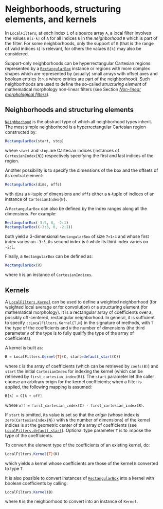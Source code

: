 # Neighborhoods, structuring elements, and kernels

In `LocalFilters`, at each index `i` of a source array `A`, a local filter
involves the values `A[i-k]` of `A` for all indices `k` in the *neighborhood*
`B` which is part of the filter.  For some neighborhoods, only the support of
`B` (that is the range of valid indices `k`) is relevant, for others the values
`B[k]` may also be considered.

Support-only neighborhoods can be hyperrectangular Cartesian regions
represented by a [`RectangularBox`](@ref) instance or regions with more complex
shapes which are represented by (usually) small arrays with offset axes and
boolean entries (`true` where entries are part of the neighborhood).  Such
neighborhoods are used to define the so-called *structuring element* of
mathematical morphology non-linear filters (see Section [*Non-linear
morphological filters*](morphology.html)).


## Neighborhoods and structuring elements

[`Neighborhood`](@ref) is the abstract type of which all neighborhood types
inherit.  The most simple neighborhood is a hyperrectangular Cartesian region
constructed by:

```julia
RectangularBox(start, stop)
```

where `start` and `stop` are Cartesian indices (instances of
`CartesianIndex{N}`) respectively specifying the first and last indices of the
region.

Another possibility is to specify the dimensions of the box and the offsets of
its central element:

```julia
RectangularBox(dims, offs)
```

with `dims` a `N`-tuple of dimensions and `offs` either a `N`-tuple of indices
of an instance of `CartesianIndex{N}`.

A `RectangularBox` can also be defined by the index ranges along all the
dimensions.  For example:

```julia
RectangularBox(-3:3, 0, -2:1)
RectangularBox((-3:3, 0, -2:1))
```

both yield a 3-dimensional `RectangularBox` of size `7×1×4` and whose first
index varies on `-3:3`, its second index is `0` while its third index varies on
`-2:1`.

Finally, a `RectangularBox` can be defined as:

 ```julia
RectangularBox(R)
```

where `R` is an instance of `CartesianIndices`.


## Kernels

A [`LocalFilters.Kernel`](@ref) can be used to define a weighted neighborhood
(for weighted local average or for convolution) or a structuring element (for
mathematical morphology).  It is a rectangular array of coefficients over a,
possibly off-centered, rectangular neighborhood.  In general, it is sufficient
to specify `::LocalFilters.Kernel{T,N}` in the signature of methods, with `T`
the type of the coefficients and `N` the number of dimensions (the third
parameter `A` of the type is to fully qualify the type of the array of
coefficients).

A kernel is built as:

```julia
B = LocalFilters.Kernel{T}(C, start=default_start(C))
```

where `C` is the array of coefficients (which can be retrieved by `coefs(B)`)
and `start` the initial `CartesianIndex` for indexing the kernel (which can be
retrieved by `first_cartesian_index(B)`).  The `start` parameter let the caller
choose an arbitrary origin for the kernel coefficients; when a filter is
applied, the following mapping is assumed:

```julia
B[k] ≡ C[k + off]
```

where `off = first_cartesian_index(C) - first_cartesian_index(B)`.

If `start` is omitted, its value is set so that the *origin* (whose index is
`zero(CartesianIndex{N})` with `N` the number of dimensions) of the kernel
indices is at the geometric center of the array of coefficients (see
[`LocalFilters.default_start`](@ref)).  Optional type parameter `T` is to
impose the type of the coefficients.

To convert the element type of the coefficients of an existing kernel, do:

```julia
LocalFilters.Kernel{T}(K)
```

which yields a kernel whose coefficients are those of the kernel `K`
converted to type `T`.

It is also possible to convert instances of [`RectangularBox`](@ref) into a
kernel with boolean coefficients by calling:

```julia
LocalFilters.Kernel(B)
```

where `B` is the neighborhood to convert into an instance of `Kernel`.
